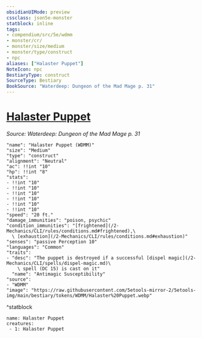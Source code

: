 ```yaml
---
obsidianUIMode: preview
cssclass: json5e-monster
statblock: inline
tags:
- compendium/src/5e/wdmm
- monster/cr/
- monster/size/medium
- monster/type/construct
- npc
aliases: ["Halaster Puppet"]
NoteIcon: npc
BestiaryType: construct
SourceType: Bestiary
BookSource: "Waterdeep: Dungeon of the Mad Mage p. 31"
---
```

# [Halaster Puppet](2-Mechanics/CLI/bestiary/npc/halaster-puppet-wdmm.md)
*Source: Waterdeep: Dungeon of the Mad Mage p. 31*  

```statblock
"name": "Halaster Puppet (WDMM)"
"size": "Medium"
"type": "construct"
"alignment": "Neutral"
"ac": !!int "10"
"hp": !!int "8"
"stats":
- !!int "10"
- !!int "10"
- !!int "10"
- !!int "10"
- !!int "10"
- !!int "10"
"speed": "20 ft."
"damage_immunities": "poison, psychic"
"condition_immunities": "[frightened](/2-Mechanics/CLI/rules/conditions.md#frightened),\
  \ [exhaustion](/2-Mechanics/CLI/rules/conditions.md#exhaustion)"
"senses": "passive Perception 10"
"languages": "Common"
"traits":
- "desc": "The puppet is destroyed if a successful [dispel magic](/2-Mechanics/CLI/spells/dispel-magic.md)\
    \ spell (DC 15) is cast on it"
  "name": "Antimagic Susceptibility"
"source":
- "WDMM"
"image": "https://raw.githubusercontent.com/5etools-mirror-2/5etools-img/main/bestiary/tokens/WDMM/Halaster%20Puppet.webp"
```
^statblock

```encounter-table
name: Halaster Puppet
creatures:
 - 1: Halaster Puppet
```